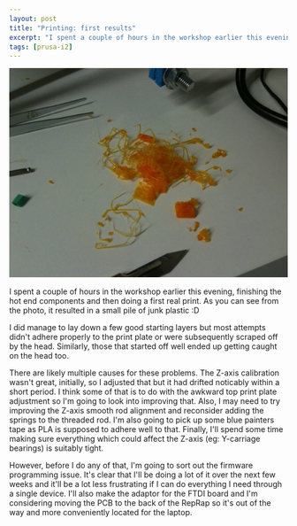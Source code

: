 ```yaml
---
layout: post
title: "Printing: first results"
excerpt: "I spent a couple of hours in the workshop earlier this evening, finishing the hot end components and then doing a first real print. As you can see from the photo, it resulted in a small pile of junk plastic :D"
tags: [prusa-i2]
---
```


![](/images/prusa-i2/IMG_0096.tn.jpg)

I spent a couple of hours in the workshop earlier this evening, finishing the hot end components and then doing a first real print. As you can see from the photo, it resulted in a small pile of junk plastic :D

I did manage to lay down a few good starting layers but most attempts didn't adhere properly to the print plate or were subsequently scraped off by the head. Similarly, those that started off well ended up getting caught on the head too.

There are likely multiple causes for these problems. The Z-axis calibration wasn't great, initially, so I adjusted that but it had drifted noticably within a short period. I think some of that is to do with the awkward top print plate adjustment so I'm going to look into improving that. Also, I may need to try improving the Z-axis smooth rod alignment and reconsider adding the springs to the threaded rod. I'm also going to pick up some blue painters tape as PLA is supposed to adhere well to that. Finally, I'll spend some time making sure everything which could affect the Z-axis (eg: Y-carriage bearings) is suitably tight.

However, before I do any of that, I'm going to sort out the firmware programming issue. It's clear that I'll be doing a lot of it over the next few weeks and it'll be a lot less frustrating if I can do everything I need through a single device. I'll also make the adaptor for the FTDI board and I'm considering moving the PCB to the back of the RepRap so it's out of the way and more conveniently located for the laptop.
